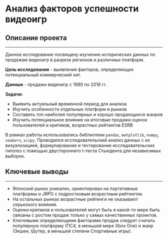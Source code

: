 # Анализ факторов успешности видеоигр

## Описание проекта
__________________________________________________________________

Данное исследование посвящену изучению исторических данных по продажам видеоигр в разрезе регионов и различных платформ. 

<b>Цель исследования</b> - выявления факторов, определяющих потенциальный коммерческий хит.

<b>Данные</b> - продажи видеоигр с 1980 по 2016 гг. 

<b>Задачи:</b><br>
- Выявить актуальный временной период для анализа
- Изучить особенности отдельных платформ и рынков
- Составить топ наиболее популярных и хорошо продающихся жанров
- Изучить потенциальное влияние на итоговые продажи оценок пользователей и критиков, возрастных рейтингов ESRB

В рамках работы использовались библиотеки `pandas`, `matplotlib`, `numpy`, `seaborn`, `scipy`. Проводился исследовательский анализ данных с их визуализацией, формулирование и тестирование исследовательских гипотез с помощью двустороннего t-теста Стьюдента для независимых выборок.

## Ключевые выводы
-------
- Японский рынок уникален, ориентирован на портативные платформы и JRPG с подростковым возрастным рейтингом.
- На остальных рынках возрастные рейтинги не оказывают серьезного влияния.
- Оценки критиков и пользователей могут быть в какой-то мере быть связаны с ростом продаж только у самых качественных проектов. 
- Ключевыми определяющими факторами продаж следует считать популярную платформу (ПС4, в меньшей мере Xbox One) и жанр (Экшен, Шутер, в меньшей степени Спортивные игры). 